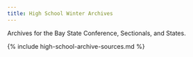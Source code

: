 ```yaml
---
title: High School Winter Archives
---
```


Archives for the Bay State Conference, Sectionals, and States.

{% include high-school-archive-sources.md %}
